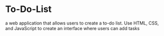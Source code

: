 ﻿# To-Do-List
a web application that allows users to create a to-do list. Use HTML, CSS, and JavaScript to create an interface where users can add tasks
